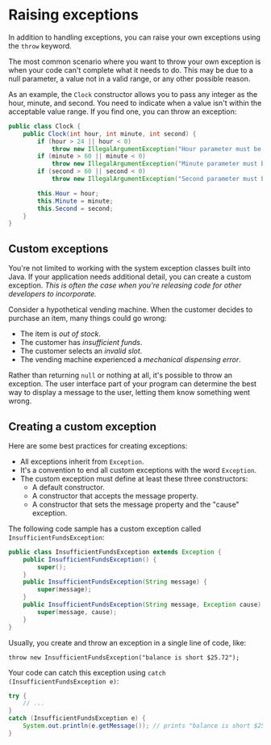 # Raising exceptions

In addition to handling exceptions, you can raise your own exceptions using the `throw` keyword.

The most common scenario where you want to throw your own exception is when your code can't complete what it needs to do. This may be due to a null parameter, a value not in a valid range, or any other possible reason.

As an example, the `Clock` constructor allows you to pass any integer as the hour, minute, and second. You need to indicate when a value isn't within the acceptable value range. If you find one, you can throw an exception:

```java
public class Clock {
    public Clock(int hour, int minute, int second) {
        if (hour > 24 || hour < 0)
            throw new IllegalArgumentException("Hour parameter must be between 0 and 24");
        if (minute > 60 || minute < 0)
            throw new IllegalArgumentException("Minute parameter must be between 0 and 60");
        if (second > 60 || second < 0)
            throw new IllegalArgumentException("Second parameter must be between 0 and 60");

        this.Hour = hour;
        this.Minute = minute;
        this.Second = second;
    }
}
```

## Custom exceptions

You're not limited to working with the system exception classes built into Java. If your application needs additional detail, you can create a custom exception. _This is often the case when you're releasing code for other developers to incorporate._

Consider a hypothetical vending machine. When the customer decides to purchase an item, many things could go wrong:

-   The item is _out of stock_.
-   The customer has _insufficient funds_.
-   The customer selects an _invalid slot_.
-   The vending machine experienced a _mechanical dispensing error_.

Rather than returning `null` or nothing at all, it's possible to throw an exception. The user interface part of your program can determine the best way to display a message to the user, letting them know something went wrong.

## Creating a custom exception

Here are some best practices for creating exceptions:

-   All exceptions inherit from `Exception`.
-   It's a convention to end all custom exceptions with the word `Exception`.
-   The custom exception must define at least these three constructors:
    -   A default constructor.
    -   A constructor that accepts the message property.
    -   A constructor that sets the message property and the "cause" exception.

The following code sample has a custom exception called `InsufficientFundsException`:

```java
public class InsufficientFundsException extends Exception {
    public InsufficientFundsException() {
        super();
    }
    public InsufficientFundsException(String message) {
        super(message);
    }
    public InsufficientFundsException(String message, Exception cause) {
        super(message, cause);
    }
}
```

Usually, you create and throw an exception in a single line of code, like:

```
throw new InsufficientFundsException("balance is short $25.72");
```

Your code can catch this exception using `catch (InsufficientFundsException e)`:

```java
try {
    // ...
}
catch (InsufficientFundsException e) {
    System.out.println(e.getMessage()); // prints "balance is short $25.72"
}
```